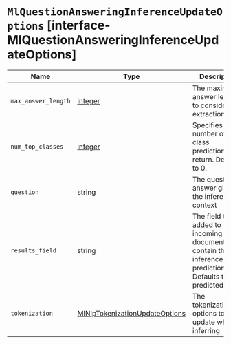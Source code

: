 # `MlQuestionAnsweringInferenceUpdateOptions` [interface-MlQuestionAnsweringInferenceUpdateOptions]

| Name | Type | Description |
| - | - | - |
| `max_answer_length` | [integer](./integer.md) | The maximum answer length to consider for extraction |
| `num_top_classes` | [integer](./integer.md) | Specifies the number of top class predictions to return. Defaults to 0. |
| `question` | string | The question to answer given the inference context |
| `results_field` | string | The field that is added to incoming documents to contain the inference prediction. Defaults to predicted_value. |
| `tokenization` | [MlNlpTokenizationUpdateOptions](./MlNlpTokenizationUpdateOptions.md) | The tokenization options to update when inferring |
